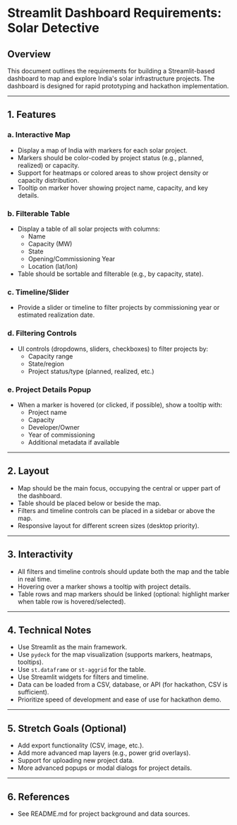 # Streamlit Dashboard Requirements: Solar Detective

## Overview
This document outlines the requirements for building a Streamlit-based dashboard to map and explore India's solar infrastructure projects. The dashboard is designed for rapid prototyping and hackathon implementation.

---

## 1. Features

### a. Interactive Map
- Display a map of India with markers for each solar project.
- Markers should be color-coded by project status (e.g., planned, realized) or capacity.
- Support for heatmaps or colored areas to show project density or capacity distribution.
- Tooltip on marker hover showing project name, capacity, and key details.

### b. Filterable Table
- Display a table of all solar projects with columns:
  - Name
  - Capacity (MW)
  - State
  - Opening/Commissioning Year
  - Location (lat/lon)
- Table should be sortable and filterable (e.g., by capacity, state).

### c. Timeline/Slider
- Provide a slider or timeline to filter projects by commissioning year or estimated realization date.

### d. Filtering Controls
- UI controls (dropdowns, sliders, checkboxes) to filter projects by:
  - Capacity range
  - State/region
  - Project status/type (planned, realized, etc.)

### e. Project Details Popup
- When a marker is hovered (or clicked, if possible), show a tooltip with:
  - Project name
  - Capacity
  - Developer/Owner
  - Year of commissioning
  - Additional metadata if available

---

## 2. Layout
- Map should be the main focus, occupying the central or upper part of the dashboard.
- Table should be placed below or beside the map.
- Filters and timeline controls can be placed in a sidebar or above the map.
- Responsive layout for different screen sizes (desktop priority).

---

## 3. Interactivity
- All filters and timeline controls should update both the map and the table in real time.
- Hovering over a marker shows a tooltip with project details.
- Table rows and map markers should be linked (optional: highlight marker when table row is hovered/selected).

---

## 4. Technical Notes
- Use Streamlit as the main framework.
- Use `pydeck` for the map visualization (supports markers, heatmaps, tooltips).
- Use `st.dataframe` or `st-aggrid` for the table.
- Use Streamlit widgets for filters and timeline.
- Data can be loaded from a CSV, database, or API (for hackathon, CSV is sufficient).
- Prioritize speed of development and ease of use for hackathon demo.

---

## 5. Stretch Goals (Optional)
- Add export functionality (CSV, image, etc.).
- Add more advanced map layers (e.g., power grid overlays).
- Support for uploading new project data.
- More advanced popups or modal dialogs for project details.

---

## 6. References
- See README.md for project background and data sources. 